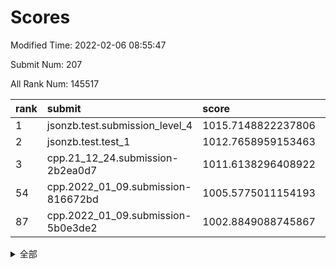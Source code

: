 # Scores

Modified Time: 2022-02-06 08:55:47

Submit Num: 207

All Rank Num: 145517

| rank |               submit               |       score        |       sigma        | pk_num |
| :--- | :--------------------------------- | :----------------- | :----------------- | :----- |
| 1    | jsonzb.test.submission_level_4     | 1015.7148822237806 | 0.9146818548776788 | 2812   |
| 2    | jsonzb.test.test_1                 | 1012.7658959153463 | 0.8002714817989399 | 2814   |
| 3    | cpp.21_12_24.submission-2b2ea0d7   | 1011.6138296408922 | 0.7817794060243357 | 2810   |
| 54   | cpp.2022_01_09.submission-816672bd | 1005.5775011154193 | 0.7234229386450757 | 2808   |
| 87   | cpp.2022_01_09.submission-5b0e3de2 | 1002.8849088745867 | 0.7114933067228362 | 2809   |


<details>
<summary>全部</summary>

| rank |                 submit                 |       score        |       sigma        | pk_num |
| :--- | :------------------------------------- | :----------------- | :----------------- | :----- |
| 1    | jsonzb.test.submission_level_4         | 1015.7148822237806 | 0.9146818548776788 | 2812   |
| 2    | jsonzb.test.test_1                     | 1012.7658959153463 | 0.8002714817989399 | 2814   |
| 3    | cpp.21_12_24.submission-2b2ea0d7       | 1011.6138296408922 | 0.7817794060243357 | 2810   |
| 4    | gobigger.level_3.submission_level_3_35 | 1011.562094754285  | 0.7777068009969313 | 2815   |
| 5    | gobigger.level_3.submission_level_3_48 | 1011.5476530821044 | 0.7760911933333278 | 2810   |
| 6    | gobigger.level_3.submission_level_3_6  | 1011.3293123848339 | 0.7677171157693917 | 2810   |
| 7    | gobigger.level_3.submission_level_3_45 | 1011.1116261249852 | 0.7748182293401574 | 2814   |
| 8    | gobigger.level_3.submission_level_3_40 | 1010.8828812474086 | 0.7520868447417612 | 2808   |
| 9    | gobigger.level_3.submission_level_3_13 | 1010.8435357260313 | 0.7629493335930009 | 2807   |
| 10   | gobigger.level_3.submission_level_3_14 | 1010.779146157373  | 0.7622571877603558 | 2807   |
| 11   | gobigger.level_3.submission_level_3_46 | 1010.4630146926944 | 0.769170695589666  | 2810   |
| 12   | gobigger.level_3.submission_level_3_7  | 1010.3781169159605 | 0.7612284741992614 | 2814   |
| 13   | gobigger.level_3.submission_level_3_5  | 1010.3303081830587 | 0.7582940989785887 | 2816   |
| 14   | gobigger.level_3.submission_level_3_36 | 1010.2340716627216 | 0.7769082919990961 | 2814   |
| 15   | gobigger.level_3.submission_level_3_49 | 1010.1998892516345 | 0.7620085163469278 | 2812   |
| 16   | gobigger.level_3.submission_level_3_33 | 1010.1466827516842 | 0.7570249152292924 | 2812   |
| 17   | gobigger.level_3.submission_level_3_43 | 1010.1429702249714 | 0.7569781827027712 | 2811   |
| 18   | gobigger.level_3.submission_level_3_38 | 1010.1387048904315 | 0.7513185395711176 | 2815   |
| 19   | gobigger.level_3.submission_level_3_8  | 1010.0285040158807 | 0.7567975305729175 | 2816   |
| 20   | gobigger.level_3.submission_level_3_39 | 1010.0004965600721 | 0.7506402581948606 | 2813   |
| 21   | gobigger.level_3.submission_level_3_0  | 1009.9951343863297 | 0.7508872094618179 | 2806   |
| 22   | gobigger.level_3.submission_level_3_11 | 1009.9928936405082 | 0.7624003797425756 | 2816   |
| 23   | gobigger.level_3.submission_level_3_19 | 1009.8740218323402 | 0.7448321079868742 | 2812   |
| 24   | gobigger.level_3.submission_level_3_21 | 1009.8581213360568 | 0.7475357350606798 | 2811   |
| 25   | gobigger.level_3.submission_level_3_4  | 1009.8010764964488 | 0.7437888922563323 | 2815   |
| 26   | gobigger.level_3.submission_level_3_23 | 1009.7891651567572 | 0.7452779788153221 | 2805   |
| 27   | gobigger.level_3.submission_level_3_37 | 1009.7734701010644 | 0.7504642693963646 | 2812   |
| 28   | gobigger.level_3.submission_level_3_47 | 1009.7671244910586 | 0.7438138821444654 | 2812   |
| 29   | gobigger.level_3.submission_level_3_25 | 1009.7499310987428 | 0.753244233514768  | 2814   |
| 30   | gobigger.level_3.submission_level_3_28 | 1009.6975290616525 | 0.7702880843393469 | 2813   |
| 31   | gobigger.level_3.submission_level_3_24 | 1009.6960948551147 | 0.7467693205359115 | 2808   |
| 32   | gobigger.level_3.submission_level_3_42 | 1009.6376847295841 | 0.7432217305785734 | 2807   |
| 33   | gobigger.level_3.submission_level_3_41 | 1009.6032705942889 | 0.7382787032316935 | 2811   |
| 34   | gobigger.level_3.submission_level_3_32 | 1009.5521317896685 | 0.7559742353107728 | 2810   |
| 35   | gobigger.level_3.submission_level_3_30 | 1009.5383264596348 | 0.7661422986739916 | 2811   |
| 36   | gobigger.level_3.submission_level_3_1  | 1009.4978762665661 | 0.7326842844099489 | 2805   |
| 37   | gobigger.level_3.submission_level_3_22 | 1009.46859567986   | 0.7696618683788962 | 2813   |
| 38   | gobigger.level_3.submission_level_3_16 | 1009.4325933426951 | 0.751037733140463  | 2815   |
| 39   | gobigger.level_3.submission_level_3_18 | 1009.4306491213567 | 0.7372970119438104 | 2816   |
| 40   | gobigger.level_3.submission_level_3_29 | 1009.2706305296927 | 0.756102571945797  | 2811   |
| 41   | gobigger.level_3.submission_level_3_15 | 1009.2616840402044 | 0.7458286651124222 | 2810   |
| 42   | gobigger.level_3.submission_level_3_9  | 1009.2544497737339 | 0.7328284524983231 | 2808   |
| 43   | gobigger.level_3.submission_level_3_2  | 1009.2425076142259 | 0.7523466964804495 | 2814   |
| 44   | gobigger.level_3.submission_level_3_20 | 1009.1615909812347 | 0.7433766077228843 | 2815   |
| 45   | gobigger.level_3.submission_level_3_27 | 1009.1614583921133 | 0.7301671429674349 | 2816   |
| 46   | gobigger.level_3.submission_level_3_10 | 1009.1412860878511 | 0.7437301214873084 | 2813   |
| 47   | gobigger.level_3.submission_level_3_44 | 1009.126737032188  | 0.758204014637459  | 2806   |
| 48   | gobigger.level_3.submission_level_3_12 | 1009.092099214377  | 0.735776155639893  | 2808   |
| 49   | gobigger.level_3.submission_level_3_17 | 1009.0891659623959 | 0.7362389354592773 | 2812   |
| 50   | gobigger.level_3.submission_level_3_3  | 1008.9525368922053 | 0.7364775811113466 | 2812   |
| 51   | gobigger.level_3.submission_level_3_31 | 1008.5989073116889 | 0.762644644372612  | 2810   |
| 52   | gobigger.level_3.submission_level_3_34 | 1008.3616316343398 | 0.7490524557598549 | 2816   |
| 53   | gobigger.level_3.submission_level_3_26 | 1008.1617036080354 | 0.7457716928267694 | 2813   |
| 54   | cpp.2022_01_09.submission-816672bd     | 1005.5775011154193 | 0.7234229386450757 | 2808   |
| 55   | gobigger.level_1.submission_level_1_3  | 1004.5731546718736 | 0.7170417478176401 | 2811   |
| 56   | gobigger.level_1.submission_level_1_31 | 1004.4902977257618 | 0.7217435361958727 | 2812   |
| 57   | gobigger.level_1.submission_level_1_22 | 1004.4727615663363 | 0.7179661866622726 | 2816   |
| 58   | gobigger.level_1.submission_level_1_21 | 1004.405659832683  | 0.719952400505916  | 2813   |
| 59   | gobigger.level_1.submission_level_1_11 | 1004.2384657738339 | 0.7302246190533556 | 2807   |
| 60   | gobigger.level_1.submission_level_1_8  | 1004.1628784448245 | 0.7176540398389889 | 2816   |
| 61   | gobigger.level_1.submission_level_1_41 | 1004.160903389805  | 0.7266551726594666 | 2811   |
| 62   | gobigger.level_1.submission_level_1_29 | 1004.1512123377554 | 0.7139346186265993 | 2812   |
| 63   | gobigger.level_1.submission_level_1_6  | 1004.0999028511054 | 0.7111730531138034 | 2811   |
| 64   | gobigger.level_1.submission_level_1_2  | 1004.001370512394  | 0.7320701746415885 | 2813   |
| 65   | gobigger.level_1.submission_level_1_7  | 1003.9889478158698 | 0.7148749905124397 | 2815   |
| 66   | gobigger.level_1.submission_level_1_26 | 1003.9751225901044 | 0.722902817701465  | 2812   |
| 67   | gobigger.level_1.submission_level_1_5  | 1003.9705109930075 | 0.7171555228922163 | 2815   |
| 68   | gobigger.level_1.submission_level_1_17 | 1003.9495235496071 | 0.7338066777643928 | 2811   |
| 69   | gobigger.level_1.submission_level_1_12 | 1003.9458440676028 | 0.7176657057673471 | 2810   |
| 70   | gobigger.level_1.submission_level_1_37 | 1003.8996692436037 | 0.7290889569296168 | 2816   |
| 71   | gobigger.level_1.submission_level_1_44 | 1003.8663397285211 | 0.7186017431630931 | 2813   |
| 72   | gobigger.level_1.submission_level_1_40 | 1003.8457920572539 | 0.7220429029870886 | 2806   |
| 73   | gobigger.level_1.submission_level_1_47 | 1003.7707028451749 | 0.7159985393353561 | 2814   |
| 74   | gobigger.level_1.submission_level_1_15 | 1003.7682877321524 | 0.705999004060133  | 2812   |
| 75   | gobigger.level_1.submission_level_1_33 | 1003.7154096940817 | 0.7220738838955377 | 2811   |
| 76   | gobigger.level_1.submission_level_1_24 | 1003.6806742707358 | 0.7146123266796616 | 2810   |
| 77   | gobigger.level_1.submission_level_1_38 | 1003.6613189611004 | 0.7253923742859398 | 2811   |
| 78   | gobigger.level_1.submission_level_1_34 | 1003.5540256032418 | 0.717248743434496  | 2812   |
| 79   | gobigger.level_1.submission_level_1_9  | 1003.4144794170355 | 0.7165312219654497 | 2813   |
| 80   | gobigger.level_1.submission_level_1_43 | 1003.3913494655266 | 0.722946966443804  | 2811   |
| 81   | gobigger.level_1.submission_level_1_39 | 1003.3478343429078 | 0.7200725719092759 | 2811   |
| 82   | gobigger.level_1.submission_level_1_19 | 1003.3133811309609 | 0.7317900822021335 | 2809   |
| 83   | gobigger.level_1.submission_level_1_27 | 1003.2305847206414 | 0.7161594799326658 | 2807   |
| 84   | gobigger.level_1.submission_level_1_14 | 1003.1445869475048 | 0.7280677187247082 | 2809   |
| 85   | gobigger.level_1.submission_level_1_42 | 1003.0950791812654 | 0.716366921472341  | 2811   |
| 86   | gobigger.level_1.submission_level_1_1  | 1002.9420203515725 | 0.7113163454658409 | 2813   |
| 87   | cpp.2022_01_09.submission-5b0e3de2     | 1002.8849088745867 | 0.7114933067228362 | 2809   |
| 88   | gobigger.level_1.submission_level_1_32 | 1002.8538852721687 | 0.7166644041131722 | 2813   |
| 89   | gobigger.level_1.submission_level_1_28 | 1002.7852670940836 | 0.7070084721772635 | 2813   |
| 90   | gobigger.level_1.submission_level_1_0  | 1002.76947486049   | 0.7070904194104166 | 2816   |
| 91   | gobigger.level_1.submission_level_1_30 | 1002.7269311029776 | 0.71514441048023   | 2812   |
| 92   | gobigger.level_1.submission_level_1_23 | 1002.677317848893  | 0.708869225228187  | 2811   |
| 93   | gobigger.level_1.submission_level_1_20 | 1002.6291603179816 | 0.7128026711605868 | 2807   |
| 94   | gobigger.level_1.submission_level_1_45 | 1002.5380961111204 | 0.7174919887955061 | 2810   |
| 95   | gobigger.level_1.submission_level_1_35 | 1002.4635332863743 | 0.705399556961531  | 2814   |
| 96   | gobigger.level_1.submission_level_1_10 | 1002.2467205813167 | 0.7127773384517792 | 2811   |
| 97   | gobigger.level_1.submission_level_1_16 | 1002.1770627216539 | 0.7138503021847771 | 2812   |
| 98   | gobigger.level_1.submission_level_1_49 | 1002.1379849719831 | 0.7145912363804978 | 2816   |
| 99   | gobigger.level_1.submission_level_1_25 | 1002.101695563197  | 0.7100602585522038 | 2812   |
| 100  | gobigger.level_1.submission_level_1_4  | 1002.0549333353165 | 0.7127014814706127 | 2812   |
| 101  | gobigger.level_1.submission_level_1_48 | 1002.0386497437291 | 0.7034737636625544 | 2813   |
| 102  | gobigger.level_1.submission_level_1_18 | 1001.9260468738405 | 0.7153401394390348 | 2816   |
| 103  | gobigger.level_1.submission_level_1_13 | 1001.8932810625689 | 0.710014916268159  | 2811   |
| 104  | gobigger.level_1.submission_level_1_46 | 1001.8803851225753 | 0.7063263541355455 | 2814   |
| 105  | gobigger.level_1.submission_level_1_36 | 1001.6269221786263 | 0.7091713308954177 | 2815   |
| 106  | gobigger.random.submission_random_24   | 997.2534721850949  | 0.7249938224308743 | 2812   |
| 107  | gobigger.random.submission_random_25   | 997.0332405558609  | 0.7144750792729454 | 2815   |
| 108  | gobigger.random.submission_random_48   | 997.0302543014312  | 0.7162327679936107 | 2808   |
| 109  | gobigger.random.submission_random_28   | 996.9799878066636  | 0.7015446508493535 | 2806   |
| 110  | gobigger.random.submission_random_42   | 996.8637654271259  | 0.7022472290618663 | 2809   |
| 111  | gobigger.random.submission_random_0    | 996.68306228805    | 0.7050489627058969 | 2813   |
| 112  | gobigger.random.submission_random_32   | 996.5798058823782  | 0.7009301396694709 | 2810   |
| 113  | gobigger.random.submission_random_46   | 996.5760919381341  | 0.7279180380912093 | 2814   |
| 114  | gobigger.random.submission_random_37   | 996.5634861512427  | 0.703526996702255  | 2810   |
| 115  | gobigger.random.submission_random_11   | 996.505014178069   | 0.7012658674073446 | 2817   |
| 116  | gobigger.random.submission_random_23   | 996.4082679360118  | 0.7114960316252301 | 2814   |
| 117  | gobigger.random.submission_random_6    | 996.3995167024004  | 0.704826492646735  | 2813   |
| 118  | gobigger.random.submission_random_21   | 996.3275140275631  | 0.7123363567965785 | 2807   |
| 119  | gobigger.random.submission_random_44   | 996.3147311833986  | 0.7056901775780505 | 2814   |
| 120  | gobigger.random.submission_random_7    | 996.2159951614344  | 0.703851688097454  | 2816   |
| 121  | gobigger.random.submission_random_5    | 996.1545844941332  | 0.717501760807276  | 2811   |
| 122  | gobigger.random.submission_random_20   | 996.1533226490485  | 0.7067048635613821 | 2809   |
| 123  | gobigger.random.submission_random_18   | 996.0888437962225  | 0.7079751172821879 | 2811   |
| 124  | gobigger.random.submission_random_12   | 996.0862172114498  | 0.7094432124193518 | 2814   |
| 125  | gobigger.random.submission_random_26   | 996.0699259185463  | 0.7095697940491971 | 2812   |
| 126  | gobigger.random.submission_random_2    | 996.0652600480796  | 0.7020227171462553 | 2817   |
| 127  | gobigger.random.submission_random_17   | 996.0414060944813  | 0.7152903557542404 | 2811   |
| 128  | gobigger.random.submission_random_38   | 995.9769271056205  | 0.7039819134979939 | 2813   |
| 129  | gobigger.random.submission_random_3    | 995.9732120536523  | 0.7136764899760484 | 2816   |
| 130  | gobigger.random.submission_random_29   | 995.965277939769   | 0.7135030416084621 | 2809   |
| 131  | gobigger.random.submission_random_8    | 995.9267703803317  | 0.7086334928857613 | 2815   |
| 132  | gobigger.random.submission_random_31   | 995.8882612430341  | 0.7043996974744056 | 2814   |
| 133  | gobigger.random.submission_random_27   | 995.8652649529122  | 0.7045370845838607 | 2808   |
| 134  | gobigger.random.submission_random_40   | 995.7194076717709  | 0.703124070049499  | 2814   |
| 135  | gobigger.random.submission_random_16   | 995.7131976239212  | 0.7213710812108421 | 2809   |
| 136  | gobigger.random.submission_random_43   | 995.5905760140017  | 0.7287571539185946 | 2810   |
| 137  | gobigger.random.submission_random_35   | 995.5882156330208  | 0.7029328595136252 | 2814   |
| 138  | gobigger.random.submission_random_13   | 995.5869232333268  | 0.7279877055905286 | 2810   |
| 139  | gobigger.random.submission_random_45   | 995.5780048047252  | 0.7155087007566053 | 2814   |
| 140  | gobigger.random.submission_random_19   | 995.5758784658577  | 0.7211118259068654 | 2810   |
| 141  | gobigger.random.submission_random_14   | 995.550332544226   | 0.7169911973619961 | 2808   |
| 142  | gobigger.random.submission_random_41   | 995.5299130488273  | 0.7130272043077627 | 2813   |
| 143  | gobigger.random.submission_random_4    | 995.5046926657179  | 0.7042237870148266 | 2811   |
| 144  | gobigger.random.submission_random_15   | 995.448390782272   | 0.7195781672081013 | 2814   |
| 145  | gobigger.random.submission_random_39   | 995.4008147436481  | 0.6978937988789015 | 2810   |
| 146  | gobigger.random.submission_random_47   | 995.3085410427423  | 0.7135766068299593 | 2815   |
| 147  | gobigger.random.submission_random_49   | 995.282940062981   | 0.7224475573297587 | 2813   |
| 148  | gobigger.random.submission_random_10   | 995.2657251146036  | 0.7152074781639534 | 2815   |
| 149  | gobigger.random.submission_random_9    | 995.2599923635304  | 0.7225887504901929 | 2818   |
| 150  | gobigger.random.submission_random_22   | 995.208715071384   | 0.7066965931344629 | 2808   |
| 151  | gobigger.random.submission_random_30   | 995.1707682108142  | 0.7030197592702357 | 2811   |
| 152  | gobigger.random.submission_random_34   | 995.0057337726109  | 0.7120779443126786 | 2815   |
| 153  | gobigger.random.submission_random_36   | 994.9988181616675  | 0.7253069914283595 | 2812   |
| 154  | gobigger.level_2.submission_level_2_24 | 994.755619671742   | 0.7387637958018377 | 2806   |
| 155  | gobigger.random.submission_random_1    | 994.6666911086191  | 0.7160657738765511 | 2810   |
| 156  | gobigger.random.submission_random_33   | 994.6383784147257  | 0.718708344609195  | 2809   |
| 157  | gobigger.level_2.submission_level_2_12 | 993.7914880711921  | 0.7524770968900197 | 2813   |
| 158  | gobigger.level_2.submission_level_2_19 | 993.6953515106901  | 0.7266241297037689 | 2813   |
| 159  | gobigger.level_2.submission_level_2_26 | 993.5752124436019  | 0.722056111234191  | 2808   |
| 160  | gobigger.level_2.submission_level_2_23 | 993.5221879621553  | 0.7376131222671293 | 2809   |
| 161  | gobigger.level_2.submission_level_2_45 | 993.5089453006175  | 0.7294115834245672 | 2809   |
| 162  | gobigger.level_2.submission_level_2_13 | 993.4911438195494  | 0.7475432718069147 | 2817   |
| 163  | gobigger.level_2.submission_level_2_16 | 993.4708487393314  | 0.7192797094322898 | 2809   |
| 164  | gobigger.level_2.submission_level_2_34 | 993.399775013496   | 0.7281462938278017 | 2817   |
| 165  | gobigger.level_2.submission_level_2_46 | 993.3295178508873  | 0.7307509361940085 | 2813   |
| 166  | gobigger.level_2.submission_level_2_4  | 993.1420505278546  | 0.7346234090481406 | 2812   |
| 167  | gobigger.level_2.submission_level_2_1  | 993.0989021269127  | 0.7288415798742264 | 2818   |
| 168  | gobigger.level_2.submission_level_2_38 | 993.0276053964415  | 0.7323535852874985 | 2816   |
| 169  | gobigger.level_2.submission_level_2_22 | 992.9144917380108  | 0.7261958144539395 | 2815   |
| 170  | gobigger.level_2.submission_level_2_30 | 992.874046584803   | 0.7390902664947469 | 2811   |
| 171  | gobigger.level_2.submission_level_2_36 | 992.8437500818828  | 0.7273755454824058 | 2808   |
| 172  | gobigger.level_2.submission_level_2_9  | 992.5793225844246  | 0.7266991236514262 | 2811   |
| 173  | gobigger.level_2.submission_level_2_11 | 992.5003819717584  | 0.7413866940405585 | 2806   |
| 174  | gobigger.level_2.submission_level_2_44 | 992.3982152923952  | 0.7174238500126286 | 2811   |
| 175  | gobigger.level_2.submission_level_2_2  | 992.3704933798849  | 0.7538359828359726 | 2812   |
| 176  | gobigger.level_2.submission_level_2_17 | 992.2987392627418  | 0.7518384434326398 | 2815   |
| 177  | gobigger.level_2.submission_level_2_27 | 992.2976915896405  | 0.7368927432734406 | 2815   |
| 178  | gobigger.level_2.submission_level_2_42 | 992.2889839469316  | 0.7355714641577114 | 2814   |
| 179  | gobigger.level_2.submission_level_2_7  | 992.1631832919284  | 0.7296537261994792 | 2811   |
| 180  | gobigger.level_2.submission_level_2_41 | 992.1008266162245  | 0.7504522602077559 | 2813   |
| 181  | gobigger.level_2.submission_level_2_43 | 992.0701631804683  | 0.7442026817115016 | 2816   |
| 182  | gobigger.level_2.submission_level_2_6  | 991.9853011525347  | 0.7477356306641142 | 2817   |
| 183  | gobigger.level_2.submission_level_2_40 | 991.9609390665897  | 0.7394404844624053 | 2814   |
| 184  | gobigger.level_2.submission_level_2_47 | 991.8331210278866  | 0.7464877932725693 | 2814   |
| 185  | gobigger.level_2.submission_level_2_37 | 991.7298602831058  | 0.7415325749665402 | 2813   |
| 186  | gobigger.level_2.submission_level_2_49 | 991.621724160082   | 0.7361818464841146 | 2811   |
| 187  | gobigger.level_2.submission_level_2_28 | 991.6168961599737  | 0.7445506046237944 | 2811   |
| 188  | gobigger.level_2.submission_level_2_18 | 991.5769556630534  | 0.7532822829707414 | 2810   |
| 189  | gobigger.level_2.submission_level_2_10 | 991.5402178610977  | 0.7297137426424427 | 2810   |
| 190  | gobigger.level_2.submission_level_2_29 | 991.5015066757732  | 0.7446857386148527 | 2808   |
| 191  | gobigger.level_2.submission_level_2_15 | 991.487019164755   | 0.7603474912464746 | 2818   |
| 192  | gobigger.level_2.submission_level_2_31 | 991.341104333501   | 0.7500911895142307 | 2811   |
| 193  | gobigger.level_2.submission_level_2_21 | 991.2857039901571  | 0.758327019161527  | 2816   |
| 194  | gobigger.level_2.submission_level_2_32 | 991.261563135753   | 0.7483119933693626 | 2811   |
| 195  | gobigger.level_2.submission_level_2_20 | 991.2462468742953  | 0.73550013189062   | 2810   |
| 196  | gobigger.level_2.submission_level_2_35 | 991.1977756920008  | 0.7376423617946384 | 2812   |
| 197  | gobigger.level_2.submission_level_2_25 | 991.1499696063701  | 0.762427837300095  | 2813   |
| 198  | gobigger.level_2.submission_level_2_8  | 991.1480082913481  | 0.7610887411292532 | 2810   |
| 199  | gobigger.level_2.submission_level_2_39 | 991.0956293285301  | 0.7666590657014956 | 2812   |
| 200  | gobigger.level_2.submission_level_2_14 | 990.9804237465753  | 0.7530207376245243 | 2813   |
| 201  | gobigger.level_2.submission_level_2_48 | 990.9414759944996  | 0.7637430199978988 | 2813   |
| 202  | gobigger.level_2.submission_level_2_3  | 990.7520311157051  | 0.776164219877932  | 2812   |
| 203  | gobigger.level_2.submission_level_2_33 | 990.7199447072038  | 0.7489015582342756 | 2809   |
| 204  | gobigger.level_2.submission_level_2_0  | 990.679819437901   | 0.7590178158947434 | 2806   |
| 205  | gobigger.level_2.submission_level_2_5  | 990.4004527769198  | 0.7696513336675911 | 2815   |
| 206  | gobigger.none.submission_none_0        | 976.3744420037277  | 1.430140635626363  | 2814   |
| 207  | gobigger.none.submission_none_1        | 974.0015037410412  | 1.65450538521026   | 2814   |

</details>